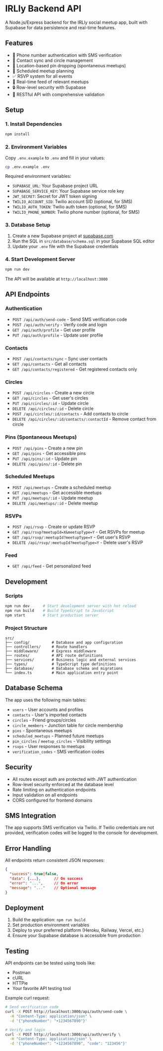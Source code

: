 # IRLly Backend API

A Node.js/Express backend for the IRLly social meetup app, built with Supabase for data persistence and real-time features.

## Features

- 📱 Phone number authentication with SMS verification
- 👥 Contact sync and circle management
- 📍 Location-based pin dropping (spontaneous meetups)
- 📅 Scheduled meetup planning
- ✅ RSVP system for all events
- 📱 Real-time feed of relevant meetups
- 🔒 Row-level security with Supabase
- 🚀 RESTful API with comprehensive validation

## Setup

### 1. Install Dependencies

```bash
npm install
```

### 2. Environment Variables

Copy `.env.example` to `.env` and fill in your values:

```bash
cp .env.example .env
```

Required environment variables:
- `SUPABASE_URL`: Your Supabase project URL
- `SUPABASE_SERVICE_KEY`: Your Supabase service role key
- `JWT_SECRET`: Secret for JWT token signing
- `TWILIO_ACCOUNT_SID`: Twilio account SID (optional, for SMS)
- `TWILIO_AUTH_TOKEN`: Twilio auth token (optional, for SMS)
- `TWILIO_PHONE_NUMBER`: Twilio phone number (optional, for SMS)

### 3. Database Setup

1. Create a new Supabase project at [supabase.com](https://supabase.com)
2. Run the SQL in `src/database/schema.sql` in your Supabase SQL editor
3. Update your `.env` file with the Supabase credentials

### 4. Start Development Server

```bash
npm run dev
```

The API will be available at `http://localhost:3000`

## API Endpoints

### Authentication
- `POST /api/auth/send-code` - Send SMS verification code
- `POST /api/auth/verify` - Verify code and login
- `GET /api/auth/profile` - Get user profile
- `PUT /api/auth/profile` - Update user profile

### Contacts
- `POST /api/contacts/sync` - Sync user contacts
- `GET /api/contacts` - Get all contacts
- `GET /api/contacts/registered` - Get registered contacts only

### Circles
- `POST /api/circles` - Create a new circle
- `GET /api/circles` - Get user's circles
- `PUT /api/circles/:id` - Update circle
- `DELETE /api/circles/:id` - Delete circle
- `POST /api/circles/:id/contacts` - Add contacts to circle
- `DELETE /api/circles/:id/contacts/:contactId` - Remove contact from circle

### Pins (Spontaneous Meetups)
- `POST /api/pins` - Create a new pin
- `GET /api/pins` - Get accessible pins
- `PUT /api/pins/:id` - Update pin
- `DELETE /api/pins/:id` - Delete pin

### Scheduled Meetups
- `POST /api/meetups` - Create a scheduled meetup
- `GET /api/meetups` - Get accessible meetups
- `PUT /api/meetups/:id` - Update meetup
- `DELETE /api/meetups/:id` - Delete meetup

### RSVPs
- `POST /api/rsvp` - Create or update RSVP
- `GET /api/rsvp?meetupId=X&meetupType=Y` - Get RSVPs for meetup
- `GET /api/rsvp/:meetupId?meetupType=Y` - Get user's RSVP
- `DELETE /api/rsvp/:meetupId?meetupType=Y` - Delete user's RSVP

### Feed
- `GET /api/feed` - Get personalized feed

## Development

### Scripts

```bash
npm run dev      # Start development server with hot reload
npm run build    # Build TypeScript to JavaScript
npm start        # Start production server
```

### Project Structure

```
src/
├── config/          # Database and app configuration
├── controllers/     # Route handlers
├── middleware/      # Express middleware
├── routes/          # API route definitions
├── services/        # Business logic and external services
├── types/           # TypeScript type definitions
├── database/        # Database schema and migrations
└── index.ts         # Main application entry point
```

## Database Schema

The app uses the following main tables:
- `users` - User accounts and profiles
- `contacts` - User's imported contacts
- `circles` - Friend groups/circles
- `circle_members` - Junction table for circle membership
- `pins` - Spontaneous meetups
- `scheduled_meetups` - Planned future meetups
- `pin_circles` / `meetup_circles` - Visibility settings
- `rsvps` - User responses to meetups
- `verification_codes` - SMS verification codes

## Security

- All routes except auth are protected with JWT authentication
- Row-level security enforced at the database level
- Rate limiting on authentication endpoints
- Input validation on all endpoints
- CORS configured for frontend domains

## SMS Integration

The app supports SMS verification via Twilio. If Twilio credentials are not provided, verification codes will be logged to the console for development.

## Error Handling

All endpoints return consistent JSON responses:

```json
{
  "success": true|false,
  "data": {...},      // On success
  "error": "...",     // On error
  "message": "..."    // Optional message
}
```

## Deployment

1. Build the application: `npm run build`
2. Set production environment variables
3. Deploy to your preferred platform (Heroku, Railway, Vercel, etc.)
4. Ensure your Supabase database is accessible from production

## Testing

API endpoints can be tested using tools like:
- Postman
- cURL
- HTTPie
- Your favorite API testing tool

Example curl request:

```bash
# Send verification code
curl -X POST http://localhost:3000/api/auth/send-code \
  -H "Content-Type: application/json" \
  -d '{"phoneNumber": "+1234567890"}'

# Verify and login
curl -X POST http://localhost:3000/api/auth/verify \
  -H "Content-Type: application/json" \
  -d '{"phoneNumber": "+1234567890", "code": "123456"}'
```